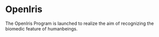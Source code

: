 # OpenIris
The OpenIris Program is launched to realize the aim of recognizing the biomedic feature of humanbeings.
